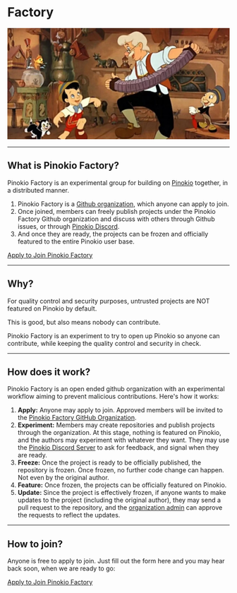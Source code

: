 # Factory

![factory.jpg](factory.jpg)

---

## What is Pinokio Factory?

Pinokio Factory is an experimental group for building on [Pinokio](https://pinokio.computer) together, in a distributed manner.

1. Pinokio Factory is a [Github organization](https://github.com/pinokiofactory), which anyone can apply to join.
2. Once joined, members can freely publish projects under the Pinokio Factory Github organization and discuss with others through Github issues, or through [Pinokio Discord](https://discord.gg/TQdNwadtE4).
3. And once they are ready, the projects can be frozen and officially featured to the entire Pinokio user base.

<a href="https://forms.gle/CoE7BuJN1pLSv7UV6" class='btn'>Apply to Join Pinokio Factory</a>

---

## Why?

For quality control and security purposes, untrusted projects are NOT featured on Pinokio by default.

This is good, but also means nobody can contribute.

Pinokio Factory is an experiment to try to open up Pinokio so anyone can contribute, while keeping the quality control and security in check.

---

## How does it work?

Pinokio Factory is an open ended github organization with an experimental workflow aiming to prevent malicious contributions. Here's how it works:

1. **Apply:** Anyone may apply to join. Approved members will be invited to the [Pinokio Factory GitHub Organization](https://github.com/pinokiofactory).
2. **Experiment:** Members may create repositories and publish projects through the organization. At this stage, nothing is featured on Pinokio, and the authors may experiment with whatever they want. They may use the [Pinokio Discord Server](https://discord.gg/TQdNwadtE4) to ask for feedback, and signal when they are ready.
3. **Freeze:** Once the project is ready to be officially published, the repository is frozen. Once frozen, no further code change can happen. Not even by the original author.
4. **Feature:** Once frozen, the projects can be officially featured on Pinokio.
5. **Update:** Since the project is effectively frozen, if anyone wants to make updates to the project (including the original author), they may send a pull request to the repository, and the [organization admin](https://twitter.com/cocktailpeanut) can approve the requests to reflect the updates.

---

## How to join?

Anyone is free to apply to join. Just fill out the form here and you may hear back soon, when we are ready to go:

<a href="https://forms.gle/CoE7BuJN1pLSv7UV6" class='btn'>Apply to Join Pinokio Factory</a>
